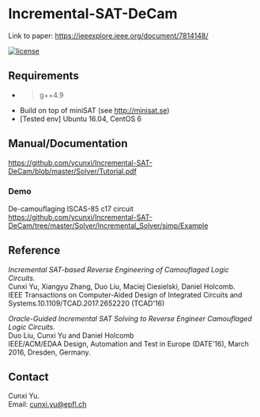 # Incremental-SAT-DeCam

Link to paper: https://ieeexplore.ieee.org/document/7814148/

[![license](https://img.shields.io/packagist/l/doctrine/orm.svg)](https://github.com/ycunxi/Incremental-SAT-DeCam/blob/master/LICENSE.md)

## Requirements

- > g++4.9
- Build on top of miniSAT (see http://minisat.se)
- [Tested env] Ubuntu 16.04, CentOS 6

## Manual/Documentation
https://github.com/ycunxi/Incremental-SAT-DeCam/blob/master/Solver/Tutorial.pdf

### Demo 
De-camouflaging ISCAS-85 c17 circuit <br/>
https://github.com/ycunxi/Incremental-SAT-DeCam/tree/master/Solver/Incremental_Solver/simp/Example

## Reference
*Incremental SAT-based Reverse Engineering of Camouflaged Logic Circuits.*<br/>
Cunxi Yu, Xiangyu Zhang, Duo Liu, Maciej Ciesielski, Daniel Holcomb.<br/>
IEEE Transactions on Computer-Aided Design of Integrated Circuits and Systems.10.1109/TCAD.2017.2652220 (TCAD'16)<br/>

*Oracle-Guided Incremental SAT Solving to Reverse Engineer Camouflaged Logic Circuits.*<br/>
Duo Liu, Cunxi Yu and Daniel Holcomb<br/>
IEEE/ACM/EDAA Design, Automation and Test in Europe (DATE'16), March 2016, Dresden, Germany.<br/>

## Contact
Cunxi Yu.<br/>
Email: cunxi.yu@epfl.ch<br/>

